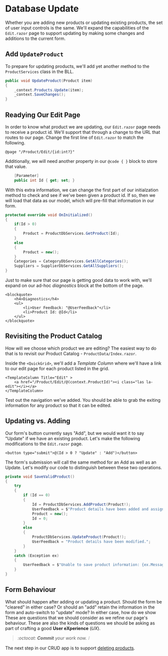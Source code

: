 # Database Update

Whether you are adding new products or updating existing products, the set of user input controls is the same. We'll expand the capabilities of the `Edit.razor` page to support updating by making some changes and additions to the current form.

## Add `UpdateProduct`

To prepare for updating products, we'll add yet another method to the `ProductServices` class in the BLL.

```cs
public void UpdateProduct(Product item)
{
    _context.Products.Update(item);
    _context.SaveChanges();
}
```

## Readying Our Edit Page

In order to know what product we are updating, our `Edit.razor` page needs to receive a product id. We'll support that through a change to the URL that routes to our page. Change the first line of `Edit.razor` to match the following.

```razor
@page "/Product/Edit/{id:int?}"
```

Additionally, we will need another property in our `@code { }` block to store that value.

```cs
    [Parameter]
    public int Id { get; set; }
```

With this extra information, we can change the first part of our initialzation method to check and see if we've been given a product id. If so, then we will load that data as our model, which will pre-fill that information in our form.

```cs
protected override void OnInitialized()
{
    if(Id > 0)
    {
        Product = ProductDbServices.GetProduct(Id);
    }
    else
    {
        Product = new();
    }
    Categories = CategoryDbServices.GetAllCategories();
    Suppliers = SupplierDbServices.GetAllSuppliers();
}
```

Just to make sure that our page is getting good data to work with, we'll expand on our ad-hoc *diagnostics* block at the bottom of the page.

```razor
<blockquote>
    <h4>Diagnostics</h4>
    <ul>
        <li>User Feedback: "@UserFeedback"</li>
        <li>Product Id: @Id</li>
    </ul>
</blockquote>
```

## Revisiting the Product Catalog

How will we choose which product we are editing? The easiest way to do that is to revisit our Product Catalog - `ProductData/Index.razor`.

Inside the `<QuickGrid>`, we'll add a *Template Column* where we'll have a link to our edit page for each product listed in the grid.

```razor
<TemplateColumn Title="Edit" >
    <a href="/Product/Edit/@(context.ProductId)"><i class="las la-edit"></i></a>
</TemplateColumn>
```

Test out the navigation we've added. You should be able to grab the exiting information for any product so that it can be edited.

## Updating vs. Adding

Our form's button currently says "Add", but we would want it to say "Update" if we have an existing product. Let's make the following modifications to the `Edit.razor` page.

```razor
<button type="submit">@(Id > 0 ? "Update" : "Add")</button>
```

The form's submission will call the same method for an Add as well as an Update. Let's modify our code to distinguish between these two operations.

```cs
private void SaveValidProduct()
{
    try
    {
        if (Id == 0)
        {
            Id = ProductDbServices.AddProduct(Product!);
            UserFeedback = $"Product details have been added and assigned an Id of {Id}";
            Product = new();
            Id = 0;
        }
        else
        {
            ProductDbServices.UpdateProduct(Product!);
            UserFeedback = "Product details have been modified.";
        }
    }
    catch (Exception ex)
    {
        UserFeedback = $"Unable to save product information: {ex.Message}";
    }
}
```

## Form Behaviour

What should happen after adding or updating a product. Should the form be "cleared" in either case? Or should an "add" retain the information in the form and auto-switch to "update" mode? In either case, how do we show These are questions that we should consider as we refine our page's behaviour. These are also the kinds of questions we should be asking as part of crafting a good **User eXperience** (*UX*).

> *:octocat: **Commit** your work now. :grey_exclamation:*

The next step in our CRUD app is to support [deleting products](./Step-5.md).

